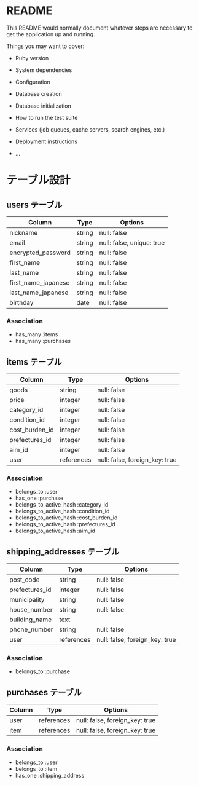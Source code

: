 # README

This README would normally document whatever steps are necessary to get the
application up and running.

Things you may want to cover:

* Ruby version

* System dependencies

* Configuration

* Database creation

* Database initialization

* How to run the test suite

* Services (job queues, cache servers, search engines, etc.)

* Deployment instructions

* ...

# テーブル設計

## users テーブル

| Column              | Type    | Options                   |
| ------------------- | ------- | ------------------------- |
| nickname            | string  | null: false               |
| email               | string  | null: false, unique: true |
| encrypted_password  | string  | null: false               |
| first_name          | string  | null: false               |
| last_name           | string  | null: false               |
| first_name_japanese | string  | null: false               |
| last_name_japanese  | string  | null: false               |
| birthday            | date    | null: false               |


### Association

- has_many :items
- has_many :purchases


## items テーブル

| Column         | Type       | Options                         |
| -------------- | ---------- | ------------------------------- |
| goods          | string     | null: false                     |
| price          | integer    | null: false                     |
| category_id    | integer    | null: false                     |
| condition_id   | integer    | null: false                     |
| cost_burden_id | integer    | null: false                     |
| prefectures_id | integer    | null: false                     |
| aim_id         | integer    | null: false                     |
| user           | references | null: false, foreign_key: true  |

### Association

- belongs_to :user
- has_one :purchase
- belongs_to_active_hash :category_id
- belongs_to_active_hash :condition_id
- belongs_to_active_hash :cost_burden_id
- belongs_to_active_hash :prefectures_id
- belongs_to_active_hash :aim_id


## shipping_addresses テーブル

| Column           | Type       | Options                        |
| ---------------- | ---------- | ------------------------------ |
| post_code        | string     | null: false                    |
| prefectures_id   | integer    | null: false                    |
| municipality     | string     | null: false                    |
| house_number     | string     | null: false                    |
| building_name    | text       |                                |
| phone_number     | string     | null: false                    |
| user             | references | null: false, foreign_key: true |

### Association
- belongs_to :purchase


## purchases テーブル

| Column        | Type       | Options                        |
| ------------- | ---------- | ------------------------------ |
| user          | references | null: false, foreign_key: true |
| item          | references | null: false, foreign_key: true |

### Association
- belongs_to :user
- belongs_to :item
- has_one :shipping_address
